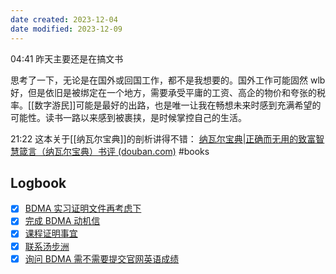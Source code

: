 ```yaml
---
date created: 2023-12-04
date modified: 2023-12-09
---
```

04:41
昨天主要还是在搞文书

思考了一下，无论是在国外或回国工作，都不是我想要的。国外工作可能固然 wlb 好，但是依旧是被绑定在一个地方，需要承受平庸的工资、高企的物价和夸张的税率。[[数字游民]]可能是最好的出路，也是唯一让我在畅想未来时感到充满希望的可能性。读书一路以来感到被裹挟，是时候掌控自己的生活。

21:22
这本关于[[纳瓦尔宝典]]的剖析讲得不错：
[纳瓦尔宝典|正确而无用的致富智慧箴言（纳瓦尔宝典）书评 (douban.com)](https://book.douban.com/review/14457091/)
#books 



## Logbook
- [x] [BDMA 实习证明文件再考虑下](things:///show?id=3aGzzFUVWbyvM7QwJacuju)
- [x] [完成 BDMA 动机信](things:///show?id=YJYtDqE3bbEYSSnna8krck)
- [x] [课程证明事宜](things:///show?id=Mwxv4fZDoJpgy8QnrfTPco)
- [x] [联系汤步洲](things:///show?id=KvQ1QWUknpoUQU2LRSKFxP)
- [x] [询问 BDMA 需不需要提交官网英语成绩](things:///show?id=Vg14CfsE3FK3S5a8adJLtw)